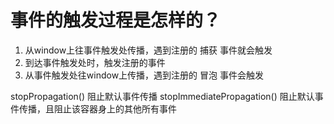 # 事件的触发过程是怎样的？
1. 从window上往事件触发处传播，遇到注册的 捕获 事件就会触发
2. 到达事件触发处时，触发注册的事件
3. 从事件触发处往window上传播，遇到注册的 冒泡 事件会触发

stopPropagation() 阻止默认事件传播
stopImmediatePropagation() 阻止默认事件传播，且阻止该容器身上的其他所有事件